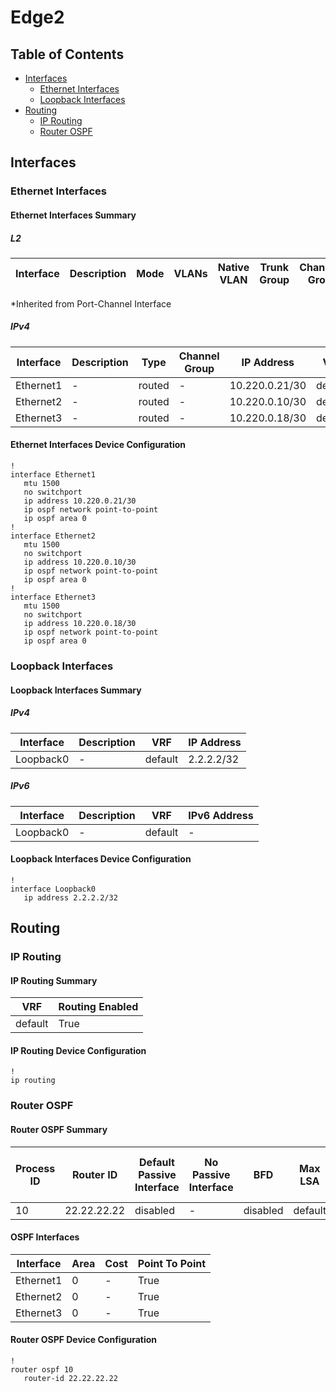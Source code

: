 # Edge2

## Table of Contents

- [Interfaces](#interfaces)
  - [Ethernet Interfaces](#ethernet-interfaces)
  - [Loopback Interfaces](#loopback-interfaces)
- [Routing](#routing)
  - [IP Routing](#ip-routing)
  - [Router OSPF](#router-ospf)

## Interfaces

### Ethernet Interfaces

#### Ethernet Interfaces Summary

##### L2

| Interface | Description | Mode | VLANs | Native VLAN | Trunk Group | Channel-Group |
| --------- | ----------- | ---- | ----- | ----------- | ----------- | ------------- |

*Inherited from Port-Channel Interface

##### IPv4

| Interface | Description | Type | Channel Group | IP Address | VRF |  MTU | Shutdown | ACL In | ACL Out |
| --------- | ----------- | -----| ------------- | ---------- | ----| ---- | -------- | ------ | ------- |
| Ethernet1 | - | routed | - | 10.220.0.21/30 | default | 1500 | - | - | - |
| Ethernet2 | - | routed | - | 10.220.0.10/30 | default | 1500 | - | - | - |
| Ethernet3 | - | routed | - | 10.220.0.18/30 | default | 1500 | - | - | - |

#### Ethernet Interfaces Device Configuration

```eos
!
interface Ethernet1
   mtu 1500
   no switchport
   ip address 10.220.0.21/30
   ip ospf network point-to-point
   ip ospf area 0
!
interface Ethernet2
   mtu 1500
   no switchport
   ip address 10.220.0.10/30
   ip ospf network point-to-point
   ip ospf area 0
!
interface Ethernet3
   mtu 1500
   no switchport
   ip address 10.220.0.18/30
   ip ospf network point-to-point
   ip ospf area 0
```

### Loopback Interfaces

#### Loopback Interfaces Summary

##### IPv4

| Interface | Description | VRF | IP Address |
| --------- | ----------- | --- | ---------- |
| Loopback0 | - | default | 2.2.2.2/32 |

##### IPv6

| Interface | Description | VRF | IPv6 Address |
| --------- | ----------- | --- | ------------ |
| Loopback0 | - | default | - |

#### Loopback Interfaces Device Configuration

```eos
!
interface Loopback0
   ip address 2.2.2.2/32
```

## Routing

### IP Routing

#### IP Routing Summary

| VRF | Routing Enabled |
| --- | --------------- |
| default | True |

#### IP Routing Device Configuration

```eos
!
ip routing
```

### Router OSPF

#### Router OSPF Summary

| Process ID | Router ID | Default Passive Interface | No Passive Interface | BFD | Max LSA | Default Information Originate | Log Adjacency Changes Detail | Auto Cost Reference Bandwidth | Maximum Paths | MPLS LDP Sync Default | Distribute List In |
| ---------- | --------- | ------------------------- | -------------------- | --- | ------- | ----------------------------- | ---------------------------- | ----------------------------- | ------------- | --------------------- | ------------------ |
| 10 | 22.22.22.22 | disabled |- | disabled | default | disabled | disabled | - | - | - | - |

#### OSPF Interfaces

| Interface | Area | Cost | Point To Point |
| -------- | -------- | -------- | -------- |
| Ethernet1 | 0 | - | True |
| Ethernet2 | 0 | - | True |
| Ethernet3 | 0 | - | True |

#### Router OSPF Device Configuration

```eos
!
router ospf 10
   router-id 22.22.22.22
```
